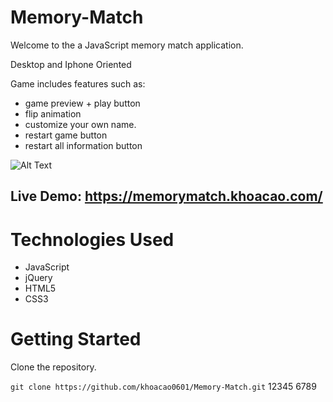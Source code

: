 # Memory-Match
Welcome to the a JavaScript memory match application.

Desktop and Iphone Oriented

Game includes features such as:
- game preview + play button
- flip animation
- customize your own name.
- restart game button
- restart all information button

![Alt Text](https://github.com/khoacao0601/Memory-Match/blob/master/memory-match.gif)

## Live Demo: https://memorymatch.khoacao.com/

# Technologies Used
- JavaScript
- jQuery
- HTML5
- CSS3

# Getting Started
Clone the repository.

`git clone https://github.com/khoacao0601/Memory-Match.git`
12345
6789
